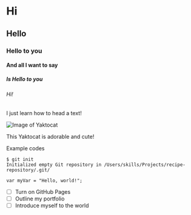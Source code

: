 # Hi
## Hello
### Hello to you
#### And all I want to say
##### Is Hello to you
###### Hi!

I just learn how to head a text!

![Image of Yaktocat](https://octodex.github.com/images/yaktocat.png)

This Yaktocat is adorable and cute!


Example codes
```
$ git init
Initialized empty Git repository in /Users/skills/Projects/recipe-repository/.git/ 
```

```
var myVar = "Hello, world!";
```


- [ ] Turn on GitHub Pages
- [ ] Outline my portfolio
- [ ] Introduce myself to the world
